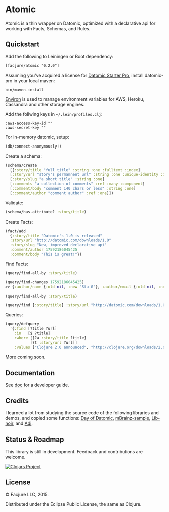 Atomic
=======

Atomic is a thin wrapper on Datomic, optimized with a declarative api for
working with Facts, Schemas, and Rules.

## Quickstart

Add the following to Leiningen or Boot dependency:

	[facjure/atomic "0.2.0"]

Assuming you've acquired a license for
[Datomic Starter Pro](https://my.datomic.com/downloads/pro), install datomic-pro
in your local maven:

	bin/maven-install

[Environ](https://github.com/weavejester/environ) is used to manage environment
variables for AWS, Heroku, Cassandra and other storage engines.

Add the follwing keys in `~/.lein/profiles.clj`:

    :aws-access-key-id "" 
    :aws-secret-key ""

For in-memory datomic, setup:

```clojure
(db/connect-anonymously!)
```

Create a schema:

```clojure
(schema/create
  [[:story/title "full title" :string :one :fulltext :index]
  [:story/url "story's permamnent url" :string :one :unique-identity :index]
  [:story/slug "a short title" :string :one]
  [:comments "a collection of comments" :ref :many :component]
  [:comment/body "comment 140 chars or less" :string :one]
  [:comment/author "comment author" :ref :one]])
```

Validate:

```clojure
(schema/has-attribute? :story/title)
```

Create Facts:

```clojure
(fact/add
  {:story/title "Datomic's 1.0 is released"
  :story/url "http://datomic.com/downloads/1.0"
  :story/slug "New, improved declarative api"
  :comment/author 17592186045425
  :comment/body "This is great!"})
```

Find Facts:

```clojure
(query/find-all-by :story/title)

(query/find-changes 17592186045425)
>> {:author/name {:old nil, :new "Stu G"}, :author/email {:old nil, :new "stu@somemail.com"}}

(query/find-all-by :story/title)

(query/find [:story/title] :story/url "http://datomic.com/downloads/1.0")
```

Queries:

```clojure
(query/defquery
  '{:find [?title ?url]
    :in   [$ ?title]
    :where [[?a :story/title ?title]
           [?t :story/url ?url]]
    :values ["Clojure 2.0 announced", "http://clojure.org/downloads/2.0-beta"]})
```

More coming soon.

## Documentation

See [doc](doc/index.md) for a developer guide.

## Credits

I learned a lot from studying the source code of the following libraries and
demos, and copied some functions:
[Day of Datomic](https://github.com/Datomic/day-of-datomic), 
[mBrainz-sample](https://github.com/Datomic/mbrainz-sample), [Lib-noir](https://github.com/noir-clojure/lib-noir),
and [Adi](https://github.com/zcaudate/adi).

## Status & Roadmap

This library is still in development. Feedback and contributions are welcome.

[![Clojars Project](http://clojars.org/facjure/atomic/latest-version.svg)](http://clojars.org/facjure/atomic)

## License

© Facjure LLC, 2015.

Distributed under the Eclipse Public License, the same as Clojure.
